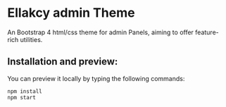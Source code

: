 # Ellakcy admin Theme
An Bootstrap 4 html/css theme for admin Panels, aiming to offer feature-rich utilities.

## Installation and preview:

You can preview it locally by typing the following commands:

```
npm install
npm start
```
